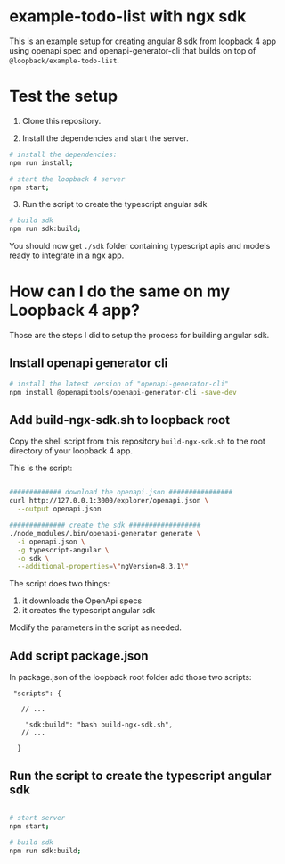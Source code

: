 # example-todo-list with ngx sdk

This is an example setup for creating angular 8 sdk from loopback 4 app using openapi spec and openapi-generator-cli that builds on top of `@loopback/example-todo-list`.

# Test the setup

1. Clone this repository.

2. Install the dependencies and start the server.

```sh
# install the dependencies:
npm run install;

# start the loopback 4 server
npm start;
```

3. Run the script to create the typescript angular sdk

```sh
# build sdk
npm run sdk:build;

```

You should now get `./sdk` folder containing typescript apis and models ready
to integrate in a ngx app.

# How can I do the same on my Loopback 4 app?

Those are the steps I did to setup the process for building angular sdk.

## Install openapi generator cli

```sh
# install the latest version of "openapi-generator-cli"
npm install @openapitools/openapi-generator-cli -save-dev
```

## Add build-ngx-sdk.sh to loopback root

Copy the shell script from this repository `build-ngx-sdk.sh` to the root directory of your loopback 4 app.

This is the script:

```sh

############# download the openapi.json ################
curl http://127.0.0.1:3000/explorer/openapi.json \
  --output openapi.json

############## create the sdk ##################
./node_modules/.bin/openapi-generator generate \
  -i openapi.json \
  -g typescript-angular \
  -o sdk \
  --additional-properties=\"ngVersion=8.3.1\"

```

The script does two things:

1. it downloads the OpenApi specs
2. it creates the typescript angular sdk

Modify the parameters in the script as needed.

## Add script package.json

In package.json of the loopback root folder add those two scripts:

```jsonc
 "scripts": {

   // ...

    "sdk:build": "bash build-ngx-sdk.sh",
   // ...

  }
```

## Run the script to create the typescript angular sdk

```sh

# start server
npm start;

# build sdk
npm run sdk:build;

```
